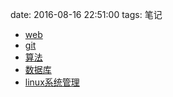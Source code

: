 date: 2016-08-16 22:51:00
tags: 笔记


* [web](/notes/web/index.html)
* [git](/notes/git/index.html)
* [算法](/notes/算法/index.html)
* [数据库](/notes/数据库/index.html)
* [linux系统管理](/notes/linux系统管理/index.html)
